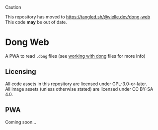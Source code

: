 > [!CAUTION]
> This repository has moved to <https://tangled.sh/@vielle.dev/dong-web>  
> This code **may** be out of date.

# Dong Web

A PWA to read `.dong` files (see [working with dong](./work-with-dong.md) files for more info)  

## Licensing

All code assets in this repository are licensed under GPL-3.0-or-later.  
All image assets (unless otherwise stated) are licensed under CC BY-SA 4.0.  

## PWA

Coming soon...

